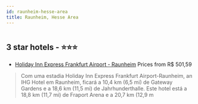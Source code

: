```yaml
---
id: raunheim-hesse-area
title: Raunheim, Hesse Area
---
```


<center><img src="https://i.travelapi.com/hotels/24000000/23710000/23704200/23704168/2e58b7b6_z.jpg" alt="" /></center>


##  3 star hotels - ⭐️⭐️⭐️

-    [Holiday Inn Express Frankfurt Airport - Raunheim](https://us.hurb.com/hotels/raunheim/holiday-inn-express-frankfurt-airport-raunheim-HT-5AZ2?cmp=18055) Prices from R$ 501,59
   > Com uma estadia Holiday Inn Express Frankfurt Airport-Raunheim, an IHG Hotel em Raunheim, ficará a 10,4 km (6,5 mi) de Gateway Gardens e a 18,6 km (11,5 mi) de Jahrhunderthalle. Este hotel está a 18,8 km (11,7 mi) de Fraport Arena e a 20,7 km (12,9 m
